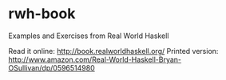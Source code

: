 rwh-book
========

Examples and Exercises from Real World Haskell

Read it online: http://book.realworldhaskell.org/
Printed version: http://www.amazon.com/Real-World-Haskell-Bryan-OSullivan/dp/0596514980
